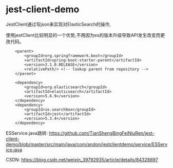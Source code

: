 # jest-client-demo
JestClient通过写json来实现对ElasticSearch的操作,

使用jestClient比较明显的一个优势,不用因为es的版本升级导致API发生改变而更改代码。

```
	<parent>
		<groupId>org.springframework.boot</groupId>
		<artifactId>spring-boot-starter-parent</artifactId>
		<version>2.1.0.RELEASE</version>
		<relativePath/> <!-- lookup parent from repository -->
	</parent>
	
	<dependency>
		<groupId>org.elasticsearch</groupId>
		<artifactId>elasticsearch</artifactId>
		<version>5.6.9</version>
	</dependency>
	<dependency>
		<groupId>io.searchbox</groupId>
		<artifactId>jest</artifactId>
		<version>5.3.4</version>
	</dependency>
```

ESService.java跳转:
https://github.com/TianShengBingFeiNiuRen/jest-client-demo/blob/master/src/main/java/com/andon/jestclientdemo/service/ESService.java

CSDN:
https://blog.csdn.net/weixin_39792935/article/details/84328897
